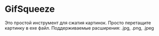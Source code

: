 # GifSqueeze

Это простой инструмент для сжатия картинок.
Просто перетащите картинку в exe файл.
Поддерживаемые расширения: .jpg, .png, .jpeg

